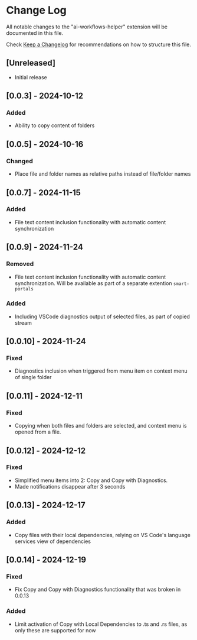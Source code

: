 # Change Log

All notable changes to the "ai-workflows-helper" extension will be documented in this file.

Check [Keep a Changelog](http://keepachangelog.com/) for recommendations on how to structure this file.

## [Unreleased]
- Initial release

## [0.0.3] - 2024-10-12
### Added
- Ability to copy content of folders

## [0.0.5] - 2024-10-16
### Changed
- Place file and folder names as relative paths instead of file/folder names

## [0.0.7] - 2024-11-15
### Added
- File text content inclusion functionality with automatic content synchronization

## [0.0.9] - 2024-11-24
### Removed
- File text content inclusion functionality with automatic content synchronization. Will be available as part of a separate extention `smart-portals`

### Added
- Including VSCode diagnostics output of selected files, as part of copied stream

## [0.0.10] - 2024-11-24
### Fixed
- Diagnostics inclusion when triggered from menu item on context menu of single folder

## [0.0.11] - 2024-12-11
### Fixed
- Copying when both files and folders are selected, and context menu is opened from a file. 

## [0.0.12] - 2024-12-12
### Fixed
- Simplified menu items into 2: Copy and Copy with Diagnostics. 
- Made notifications disappear after 3 seconds

## [0.0.13] - 2024-12-17
### Added
- Copy files with their local dependencies, relying on VS Code's language services view of dependencies

## [0.0.14] - 2024-12-19
### Fixed
- Fix Copy and Copy with Diagnostics functionality that was broken in 0.0.13
### Added
- Limit activation of Copy with Local Dependencies to .ts and .rs files, as only these are supported for now